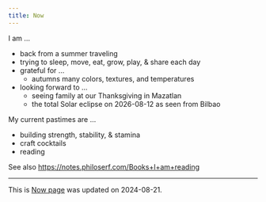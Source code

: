 ```yaml
---
title: Now
---
```


I am …

- back from a summer traveling
- trying to sleep, move, eat, grow, play, & share each day
- grateful for …
  - autumns many colors, textures, and temperatures
- looking forward to …
  - seeing family at our Thanksgiving in Mazatlan
  - the total Solar eclipse on 2026-08-12 as seen from Bilbao

My current pastimes are …

- building strength, stability, & stamina
- craft cocktails
- reading

See also <https://notes.philoserf.com/Books+I+am+reading>

---

This is [Now page](https://nownownow.com/about) was updated on 2024-08-21.
